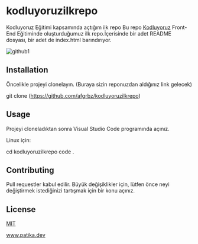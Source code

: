# kodluyoruzilkrepo
Kodluyoruz Eğitimi kapsamında açtığım ilk repo
Bu repo [Kodluyoruz](https://kodluyoruz.org/tr/kodluyoruz/) Front-End Eğitiminde oluşturduğumuz ilk repo.İçerisinde bir adet README dosyası, bir adet de index.html barındırıyor.

![github1](https://user-images.githubusercontent.com/99791289/213888456-e975c183-4dce-47e0-9bff-d37396c6b9a1.png)

## Installation
Öncelikle projeyi clonelayın. (Buraya sizin reponuzdan aldığınız link gelecek)

git clone (https://github.com/afgrbz/kodluyoruzilkrepo)

## Usage
Projeyi cloneladıktan sonra Visual Studio Code programında açınız.

Linux için:

cd kodluyoruzilkrepo
code .

## Contributing
Pull requestler kabul edilir. Büyük değişiklikler için, lütfen önce neyi değiştirmek istediğinizi tartışmak için bir konu açınız.

## License

[MIT](https://choosealicense.com/licenses/mit/)

www.patika.dev
